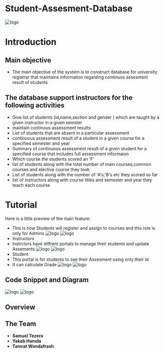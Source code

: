 # Student-Assesment-Database
![logo](https://i.imgur.com/uzjDFtS.png)
# Introduction
## Main objective
* The main objective of the system is to construct database for university registrar that maintains information regarding continuos assesment result of students
## The database support instructors for the following activities
  * Give list of students (id,name,section and gender ) which are taught by a given instructor in a given semster
  * maintain continous assessment results
  * List of students that are absent in a particular assessment
  * continuous assessment result of a student in a given course for a specified semester and year
  * Summary of continuous assessment result of a given student for a specified course that includes full assessment informaion
  * Which course the students scored an 'F'
  * list of students along with the total number of main courses,common courses and elective course they took
  * List of students along with the number of 'A's,'B's etc they scored so far
  * list of instructors along with course titles and semester and year they teach each course
# Tutorial
Here is a little preview of the main feature:
* This is how Students will register and assign to courses and this role is  only for Admins 
![logo](https://i.imgur.com/VXb7RKi.png)
![logo](https://i.imgur.com/TpGBtnQ.png)
* Instructors
* Instrctors have diffrent portals to manage their students and update Assements 
![logo](https://i.imgur.com/dvj2smY.png)
![logo](https://i.imgur.com/3WHFvv8.png)
* Student
* This portal is for students to see their Assesment using only their id 
* It can calculate Grade 
![logo](https://i.imgur.com/pOWro0T.png)
![logo](https://i.imgur.com/5whQhfB.png)

## Code Snippet and Diagram
![logo](https://i.imgur.com/mMZRB75.png)
![logo](https://i.imgur.com/93bUDUd.png)

## Overview

## The Team
  * **Samuel Tezera**
  * **Yakob Hamda**
  * **Tamrat Wondafrash**

